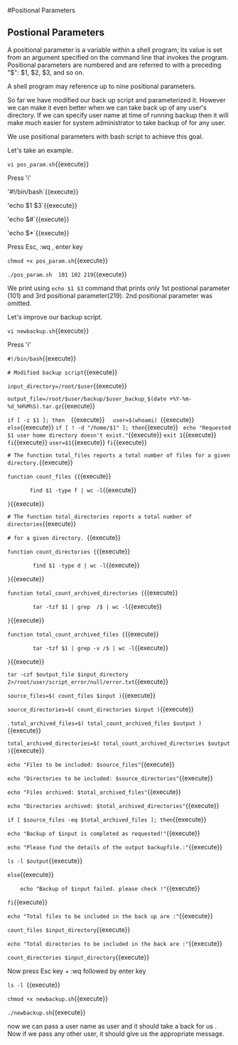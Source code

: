 #Positional Parameters

## Postional Parameters

A positional parameter is a variable within a shell program; its value is set from an argument specified on the command line that invokes the program. Positional parameters are numbered and are referred to with a preceding "$": $1, $2, $3, and so on.

A shell program may reference up to nine positional parameters.

So far we have modified our back up script and parameterized it. However we can make it even better when we can take back up of any user's directory. If we can specify user name at time of running backup then it will make much easier for system administrator to take backup of for any user.

We use positional parameters with bash script to achieve this goal.

Let's take an example.

`vi pos_param.sh`{{execute}}

Press 'i'

'#!/bin/bash`{{execute}}

'echo $1 $3`{{execute}}

'echo $#`{{execute}}

'echo $*`{{execute}}


Press Esc, :wq , enter key


`chmod +x pos_param.sh`{{execute}}


`./pos_param.sh  101 102 219`{{execute}}

We print using `echo $1 $3` command that prints only 1st postional parameter (101) and 3rd positional parameter(219). 2nd positional parameter was omitted. 

 
Let's improve our backup script.

`vi newbackup.sh`{{execute}} 

Press 'i'



	
`#!/bin/bash`{{execute}}

`# Modified backup script`{{execute}}

`input_directory=/root/$user`{{execute}}

`output_file=/root/$user/backup/$user_backup_$(date +%Y-%m-%d_%H%M%S).tar.gz`{{execute}}

`if [ -z $1 ]; then  `{{execute}}
`	user=$(whoami)  `{{execute}}
`else`{{execute}}
	`if [ ! -d "/home/$1" ]; then`{{execute}}
		` echo "Requested $1 user home directory doesn't exist."`{{execute}}
		`exit 1`{{execute}}
	`fi`{{execute}}
	`user=$1`{{execute}}
`fi`{{execute}}



`# The function total_files reports a total number of files for a given directory.`{{execute}}

`function count_files {`{{execute}}
        
`		find $1 -type f | wc -l`{{execute}}

`}`{{execute}}

`# The function total_directories reports a total number of directories`{{execute}}

`# for a given directory. `{{execute}}


`function count_directories {`{{execute}}

`        find $1 -type d | wc -l`{{execute}}

`}`{{execute}}


`function total_count_archived_directories {`{{execute}}

`        tar -tzf $1 | grep  /$ | wc -l`{{execute}}

`}`{{execute}}


`function total_count_archived_files {`{{execute}}

`        tar -tzf $1 | grep -v /$ | wc -l`{{execute}}

`}`{{execute}}


`tar -czf $output_file $input_directory 2>/root/user/script_error/null/error.txt`{{execute}}


`source_files=$( count_files $input )`{{execute}}

`source_directories=$( count_directories $input )`{{execute}}

 . 
`total_archived_files=$( total_count_archived_files $output )`{{execute}}

`total_archived_directories=$( total_count_archived_directories $output )`{{execute}}

`echo "Files to be included: $source_files"`{{execute}}

`echo "Directories to be included: $source_directories"`{{execute}}

`echo "Files archived: $total_archived_files"`{{execute}}

`echo "Directories archived: $total_archived_directories"`{{execute}}

`if [ $source_files -eq $total_archived_files ]; then`{{execute}}

`echo "Backup of $input is completed as requested!"`{{execute}}

`echo "Please find the details of the output backupfile.:"`{{execute}}

`ls -l $output`{{execute}}

`else`{{execute}}
 
`	 echo "Backup of $input failed. please check !"`{{execute}}

`fi`{{execute}}

`echo "Total files to be included in the back up are :"`{{execute}}

`count_files $input_directory`{{execute}}

`echo "Total directories to be included in the back are :"`{{execute}}

`count_directories $input_directory`{{execute}}


Now press Esc key + :wq followed by enter key

`ls -l `{{execute}}


`chmod +x newbackup.sh`{{execute}}


`./newbackup.sh`{{execute}}


now we can pass a user name as user and it should take a back for us . Now if we pass any other user, it should give us the appropriate message.
